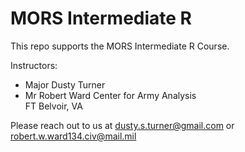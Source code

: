 # MORS Intermediate R

This repo supports the MORS Intermediate R Course.

Instructors: 
 - Major Dusty Turner  
 - Mr Robert Ward
Center for Army Analysis  
FT Belvoir, VA  

Please reach out to us at dusty.s.turner@gmail.com or robert.w.ward134.civ@mail.mil
